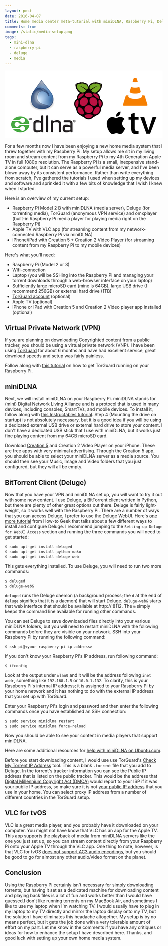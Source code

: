 ```yaml
---
layout: post
date: 2016-04-07
title: Home media center meta-tutorial with miniDLNA, Raspberry Pi, Deluge and Apple TV
comments: true
image: /static/media-setup.png
tags:
  - mini-dlna
  - raspberry-pi
  - deluge
  - media
---
```


![png](/static/media-setup.png)

For a few months now I have been enjoying a new home media system that I threw together with my Raspberry Pi. My setup allows me sit in my living room and stream content from my Raspberry Pi to my 4th Generation Apple TV in full 1080p resolution. The Raspberry Pi is a small, inexpensive stand-alone computer, but it can serve as a powerful media server, and I've been blown away by its consistent performance. Rather than write everything from scratch, I've gathered the tutorials I used when setting up my devices and software and sprinkled it with a few bits of knowledge that I wish I knew when I started.

Here is an overview of my current setup:

- Raspberry Pi Model 2 B with miniDLNA (media server), Deluge (for torrenting media), TorGuard (anonymous VPN service) and omxplayer (built-in Raspberry Pi media player for playing media right on the Raspberry Pi)
- Apple TV with VLC app (for streaming content from my network-connected Raspberry Pi via miniDLNA)
- iPhone/iPad with Creation 5 + Creation 2 Video Player (for streaming content from my Raspberry Pi to my mobile devices)

Here's what you'll need:

- Raspberry Pi (Model 2 or 3)
- Wifi-connection
- Laptop (you will be SSHing into the Raspberry Pi and managing your torrent downloads through a web-browser interface on your laptop)
- Sufficiently large microSD card (mine is 64GB), large USB drive (I recommend 256GB) or external hard drive (1TB)
- [TorGuard account](https://torguard.net/aff.php?aff=1933) (optional)
- Apple TV (optional)
- iPhone or iPad with Creation 5 and Creation 2 Video player app installed (optional)

## Virtual Private Network (VPN)

If you are planning on downloading Copyrighted content from a public tracker, you should be using a virtual private network (VNP). I have been using [TorGuard](https://torguard.net/aff.php?aff=1933) for about 6 months and have had excellent service, great download speeds and setup was fairly painless.

Follow along with [this tutorial](https://torguard.net/knowledgebase.php?action=displayarticle&id=174) on how to get TorGuard running on your Raspberry Pi.

## miniDLNA

Next, we will install miniDLNA on your Raspberry Pi. miniDLNA stands for (mini) Digital Network Living Alliance and is a protocol that is used in many devices, including consoles, SmartTVs, and mobile devices. To install it, follow along with [this Instructables tutorial](http://www.instructables.com/id/Raspberry-Pi-Media-Server-MiniDLNA/). Step 4 (Mounting the drive on startup) is not absolutely necessary, but it is a good idea if you will be using a dedicated external USB drive or external hard drive to store your content. I don't have a dedicated USB stick that I use with miniDLNA, but it works just fine playing content from my 64GB microSD card.

Download [Creation 5](http://www.creation.com.es/creation-5-app/) and Creation 2 Video Player on your iPhone. These are free apps with very minimal advertising. Through the Creation 5 app, you should be able to select your miniDLNA server as a media source. You should then see your Music, Image and Video folders that you just configured, but they will all be empty.

## BitTorrent Client (Deluge)

Now that you have your VPN and miniDLNA set up, you will want to try it out with some new content. I use Deluge, a BitTorrent client written in Python, but there are plenty of other great options out there. Deluge is fairly light-weight, so it works well with the Raspberry Pi. There are a number of ways that you can access Deluge, I prefer to use the Deluge WebUI. Here's [one more tutorial](http://www.howtogeek.com/142044/how-to-turn-a-raspberry-pi-into-an-always-on-bittorrent-box/) from How-to Geek that talks about a few different ways to install and configure Deluge. I recommend jumping to the `Setting up Deluge for WebUI Access` section and running the three commands you will need to get started:

```
$ sudo apt-get install deluged
$ sudo apt-get install python-mako
$ sudo apt-get install deluge-web
```

This gets everything installed. To use Deluge, you will need to run two more commands:

```
$ deluged
$ deluge-web&
```

`deluged` runs the Deluge daemon (a background process; the `d` at the end of `deluge` signifies that it is a daemon) that will start Deluge. `deluge-web&` starts that web interface that should be available at http://<your raspberry pi ip address>:8112. The `&` simply keeps the command line available for running other commands.

You can set Deluge to save downloaded files directly into your various miniDLNA folders, but you will need to restart miniDLNA with the following commands before they are visible on your network. SSH into your Raspberry Pi by running the following command:

```
$ ssh pi@<your raspberry pi ip address>
```

If you don't know your Raspberry Pi's IP address, run following command:

```
$ ifconfig
```

Look at the output under `wlan0` and it will be the address following `inet addr`, something like `192.168.1.5` or `10.0.1.132`. To clarify, this is your Raspberry Pi's internal IP address; it is assigned to your Raspberry Pi by your home network and it has nothing to do with the external IP address that you set up with TorGuard.

Enter your Raspberry Pi's login and password and then enter the following commands once you have established an SSH connection:

```
$ sudo service minidlna restart
$ sudo service minidlna force-reload
```

Now you should be able to see your content in media players that support miniDLNA.

Here are some additional resources for [help with miniDLNA on Ubuntu.com](https://help.ubuntu.com/community/MiniDLNA).

Before you start downloading content, I would use use TorGuard's [Check My Torrent IP Address](https://torguard.net/checkmytorrentipaddress.php) tool. This is a blank `.torrent` file that you add to Deluge. In the torrent's tracker information you can see the Public IP address that is listed on the public tracker. This would be the address that [Digital Millennium Copyright Act (DMCA)](https://en.wikipedia.org/wiki/Digital_Millennium_Copyright_Act) would report to your ISP if it was your public IP address, so make sure it is not [your public IP address](http://www.whatsmyip.org/) that you use in your home. You can select proxy IP address from a number of different countries in the TorGuard setup.

## VLC for tvOS

VLC is a great media player, and you probably have it downloaded on your computer. You might not have know that VLC has an app for the Apple TV. This app supports the playback of media from miniDLNA servers like the one you just set up, so you can stream content directly from your Raspberry Pi onto your Apple TV through the VLC app. One thing to note, however, is that VLC for tvOS [does not support AC3 audio encodings](https://forum.videolan.org/viewtopic.php?t=125032), but you should be good to go for almost any other audio/video format on the planet.

## Conclusion

Using the Raspberry Pi certainly isn't necessary for simply downloading torrents, but having it set as a dedicated machine for downloading content and playing back files is a lot of fun and works better than I would have guessed.I don't like running torrents on my MacBook Air, and sometimes I like to use my laptop when I'm watching TV. I would usually have to plug in my laptop to my TV directly and mirror the laptop display onto my TV, but the solution I have eliminates this headache altogether. My setup is by no means perfect, but it gets the job done with a very tolerable amount of effort on my part. Let me know in the comments if you have any critiques or ideas for how to enhance the setup I have described here. Thanks, and good luck with setting up your own home media system.
